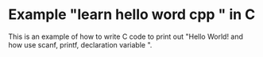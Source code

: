 # Example "learn hello word cpp " in C

This is an example of how to write C code to print out "Hello World! and how use scanf, printf, declaration variable ".
